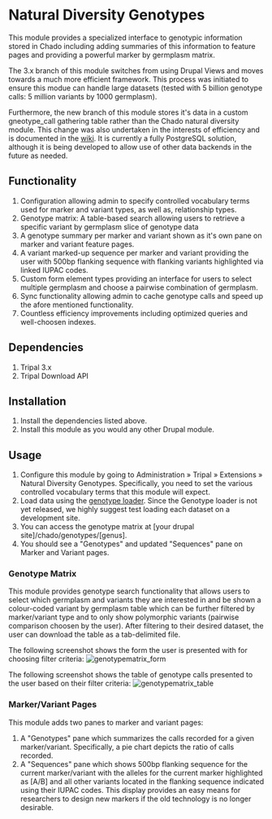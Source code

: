 # Natural Diversity Genotypes
This module provides a specialized interface to genotypic information stored in Chado including adding summaries of this information to feature pages and providing a powerful marker by germplasm matrix.

The 3.x branch of this module switches from using Drupal Views and moves towards a much more efficient framework. This process was initiated to ensure this modue can handle large datasets (tested with 5 billion genotype calls: 5 million variants by 1000 germplasm). 

Furthermore, the new branch of this module stores it's data in a custom gneotype_call gathering table rather than the Chado natural diversity module. This change was also undertaken in the interests of efficiency and is documented in the [wiki](https://github.com/UofS-Pulse-Binfo/nd_genotypes/wiki/How-to-Store-your-Data). It is currently a fully PostgreSQL solution, although it is being developed to allow use of other data backends in the future as needed.

## Functionality
1. Configuration allowing admin to specify controlled vocabulary terms used for marker and variant types, as well as, relationship types.
2. Genotype matrix: A table-based search allowing users to retrieve a specific variant by germplasm slice of genotype data
3. A genotype summary per marker and variant shown as it's own pane on marker and variant feature pages.
4. A variant marked-up sequence per marker and variant providing the user with 500bp flanking sequence with flanking variants highlighted via linked IUPAC codes.
5. Custom form element types providing an interface for users to select multiple germplasm and choose a pairwise combination of germplasm.
6. Sync functionality allowing admin to cache genotype calls and speed up the afore mentioned functionality.
7. Countless efficiency improvements including optimized queries and well-choosen indexes.

## Dependencies
1. Tripal 3.x
2. Tripal Download API

## Installation
1. Install the dependencies listed above.
2. Install this module as you would any other Drupal module.

## Usage
1. Configure this module by going to Administration » Tripal » Extensions » Natural Diversity Genotypes. Specifically, you need to set the various controlled vocabulary terms that this module will expect.
2. Load data using the [genotype loader](https://github.com/UofS-Pulse-Binfo/genotypes_loader). Since the Genotype loader is not yet released, we highly suggest test loading each dataset on a development site.
3. You can access the genotype matrix at [your drupal site]/chado/genotypes/[genus].
4. You should see a "Genotypes" and updated "Sequences" pane on Marker and Variant pages.

### Genotype Matrix
This module provides genotype search functionality that allows users to select which germplasm and variants they are interested in and be shown a colour-coded variant by germplasm table which can be further filtered by marker/variant type and to only show polymorphic variants (pairwise comparison choosen by the user). After filtering to their desired dataset, the user can download the table as a tab-delimited file.

The following screenshot shows the form the user is presented with for choosing filter criteria:
![genotypematrix_form](https://cloud.githubusercontent.com/assets/1566301/19090330/1d656d6c-8a3b-11e6-8776-6f3c1e10e18b.png)

The following screenshot shows the table of genotype calls presented to the user based on their filter criteria:
![genotypematrix_table](https://cloud.githubusercontent.com/assets/1566301/19090346/2e83e0b0-8a3b-11e6-9ad3-9574aa88b7e5.png)

### Marker/Variant Pages
This module adds two panes to marker and variant pages:

1. A "Genotypes" pane which summarizes the calls recorded for a given marker/variant. Specifically, a pie chart depicts the ratio of calls recorded.
2. A "Sequences" pane which shows 500bp flanking sequence for the current marker/variant with the alleles for the current marker highlighted as [A/B] and all other variants located in the flanking sequence indicated using their IUPAC codes. This display provides an easy means for researchers to design new markers if the old technology is no longer desirable.
